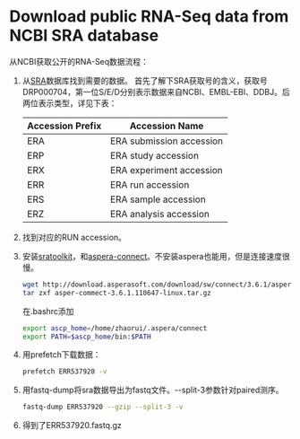 # Download public RNA-Seq data from NCBI SRA database

从NCBI获取公开的RNA-Seq数据流程：

1. 从[SRA][sra]数据库找到需要的数据。
首先了解下SRA获取号的含义，获取号DRP000704，第一位S/E/D分别表示数据来自NCBI、EMBL-EBI、DDBJ。后两位表示类型，详见下表：

    | Accession Prefix | Accession Name           |
    |------------------|--------------------------|
    | ERA              | ERA submission accession |
    | ERP              | ERA study accession      |
    | ERX              | ERA experiment accession |
    | ERR              | ERA run accession        |
    | ERS              | ERA sample accession     |
    | ERZ              | ERA analysis accession   |

2. 找到对应的RUN accession。
3. 安装[sratoolkit]，和[aspera-connect]。不安装aspera也能用，但是连接速度很慢。
    ```sh
    wget http://download.asperasoft.com/download/sw/connect/3.6.1/aspera-connect-3.6.1.110647-linux-64.tar.gz
    tar zxf asper-commect-3.6.1.110647-linux.tar.gz
    ```
    在.bashrc添加
    ```sh
    export ascp_home=/home/zhaorui/.aspera/connect
    export PATH=$ascp_home/bin:$PATH
    ```
4. 用prefetch下载数据：
    ```sh
    prefetch ERR537920 -v
    ```
5. 用fastq-dump将sra数据导出为fastq文件。--split-3参数针对paired测序。
    ```sh
    fastq-dump ERR537920 --gzip --split-3 -v
    ```
6. 得到了ERR537920.fastq.gz

[//]: #

   [sra]: <http://www.ncbi.nlm.nih.gov/sra>
   [sratoolkit]: <http://www.ncbi.nlm.nih.gov/Traces/sra/sra.cgi?view=software>
   [aspera-connect]: <http://downloads.asperasoft.com/connect2/>

